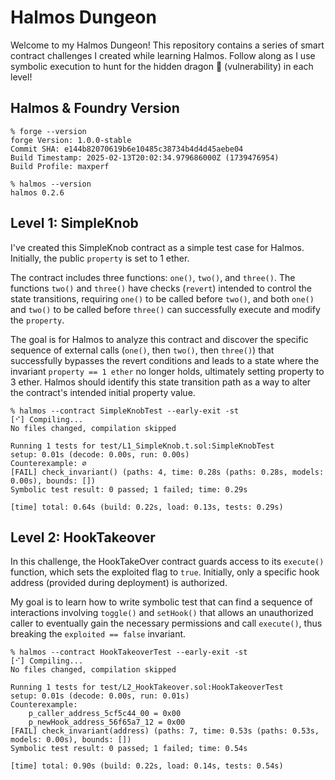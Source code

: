 # Halmos Dungeon

Welcome to my Halmos Dungeon! This repository contains a series of smart
contract challenges I created while learning Halmos. Follow along as I use
symbolic execution to hunt for the hidden dragon 🐲 (vulnerability) in each
level!

## Halmos & Foundry Version

```shell
% forge --version
forge Version: 1.0.0-stable
Commit SHA: e144b82070619b6e10485c38734b4d4d45aebe04
Build Timestamp: 2025-02-13T20:02:34.979686000Z (1739476954)
Build Profile: maxperf

% halmos --version
halmos 0.2.6
```

## Level 1: SimpleKnob

I've created this SimpleKnob contract as a simple test case for Halmos.
Initially, the public `property` is set to 1 ether.

The contract includes three functions: `one()`, `two()`, and `three()`.
The functions `two()` and `three()` have checks (`revert`) intended to control
the state transitions, requiring `one()` to be called before `two()`, and both
`one()` and `two()` to be called before `three()` can successfully execute and
modify the `property`.

The goal is for Halmos to analyze this contract and discover the specific sequence
of external calls (`one()`, then `two()`, then `three()`) that successfully
bypasses the revert conditions and leads to a state where the invariant
`property == 1 ether` no longer holds, ultimately setting property to 3 ether.
Halmos should identify this state transition path as a way to alter the contract's
intended initial property value.

```shell
% halmos --contract SimpleKnobTest --early-exit -st
[⠊] Compiling...
No files changed, compilation skipped

Running 1 tests for test/L1_SimpleKnob.t.sol:SimpleKnobTest
setup: 0.01s (decode: 0.00s, run: 0.00s)
Counterexample: ∅
[FAIL] check_invariant() (paths: 4, time: 0.28s (paths: 0.28s, models: 0.00s), bounds: [])
Symbolic test result: 0 passed; 1 failed; time: 0.29s

[time] total: 0.64s (build: 0.22s, load: 0.13s, tests: 0.29s)
```

## Level 2: HookTakeover

In this challenge, the HookTakeOver contract guards access to its `execute()`
function, which sets the exploited flag to `true`. Initially, only a specific
hook address (provided during deployment) is authorized.

My goal is to learn how to write symbolic test that can find a sequence of interactions
involving `toggle()` and `setHook()` that allows an unauthorized caller to eventually
gain the necessary permissions and call `execute()`, thus breaking the
`exploited == false` invariant.

```shell
% halmos --contract HookTakeoverTest --early-exit -st
[⠊] Compiling...
No files changed, compilation skipped

Running 1 tests for test/L2_HookTakeover.sol:HookTakeoverTest
setup: 0.01s (decode: 0.00s, run: 0.01s)
Counterexample:
    p_caller_address_5cf5c44_00 = 0x00
    p_newHook_address_56f65a7_12 = 0x00
[FAIL] check_invariant(address) (paths: 7, time: 0.53s (paths: 0.53s, models: 0.00s), bounds: [])
Symbolic test result: 0 passed; 1 failed; time: 0.54s

[time] total: 0.90s (build: 0.22s, load: 0.14s, tests: 0.54s)
```
